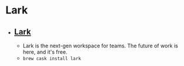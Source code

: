 # Lark
- [Lark](https://www.larksuite.com/)
  - 
  - Lark is the next-gen workspace for teams. The future of work is here, and it's free.
  - `brew cask install lark`

